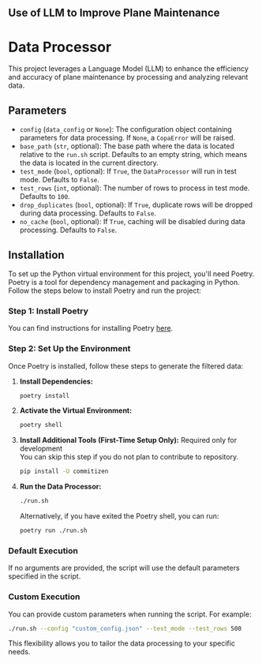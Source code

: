 ## Use of LLM to Improve Plane Maintenance

# Data Processor

This project leverages a Language Model (LLM) to enhance the efficiency and accuracy of plane maintenance by processing and analyzing relevant data.

## Parameters

- `config` (`data_config` or `None`): The configuration object containing parameters for data processing. If `None`, a `CopaError` will be raised.
- `base_path` (`str`, optional): The base path where the data is located relative to the `run.sh` script. Defaults to an empty string, which means the data is located in the current directory.
- `test_mode` (`bool`, optional): If `True`, the `DataProcessor` will run in test mode. Defaults to `False`.
- `test_rows` (`int`, optional): The number of rows to process in test mode. Defaults to `100`.
- `drop_duplicates` (`bool`, optional): If `True`, duplicate rows will be dropped during data processing. Defaults to `False`.
- `no_cache` (`bool`, optional): If `True`, caching will be disabled during data processing. Defaults to `False`.

## Installation

To set up the Python virtual environment for this project, you'll need Poetry. Poetry is a tool for dependency management and packaging in Python. Follow the steps below to install Poetry and run the project:

### Step 1: Install Poetry

You can find instructions for installing Poetry [here](https://python-poetry.org/docs/).

### Step 2: Set Up the Environment

Once Poetry is installed, follow these steps to generate the filtered data:

1. **Install Dependencies:**
    ```sh
    poetry install
    ```

2. **Activate the Virtual Environment:**
    ```sh
    poetry shell
    ```

3. **Install Additional Tools (First-Time Setup Only):** Required only for development  
    You can skip this step if you do not plan to contribute to repository.
    ```sh
    pip install -U commitizen
    ```

4. **Run the Data Processor:**
    ```sh
    ./run.sh
    ```
    Alternatively, if you have exited the Poetry shell, you can run:
    ```sh
    poetry run ./run.sh
    ```

### Default Execution

If no arguments are provided, the script will use the default parameters specified in the script.

### Custom Execution

You can provide custom parameters when running the script. For example:
```sh
./run.sh --config "custom_config.json" --test_mode --test_rows 500
```

This flexibility allows you to tailor the data processing to your specific needs.
